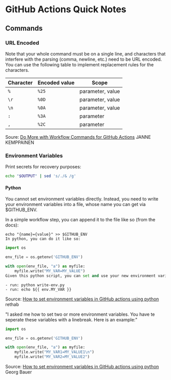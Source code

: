 # GitHub Actions Quick Notes

## Commands

### URL Encoded

Note that your whole command must be on a single line, and characters that interfere with the parsing (comma, newline, etc.) need to be URL encoded. You can use the following table to implement replacement rules for the characters.

| Character | Encoded value |	Scope
|---|---|---|
| `%` | `%25` | parameter, value|
| `\r` | `%0D` |parameter, value|
| `\n` | `%0A` | parameter, value|
| `:` | `%3A` | parameter|
| `,` | `%2C` | parameter|

Soure: [Do More with Workflow Commands for GitHub Actions](https://pakstech.com/blog/github-actions-workflow-commands/) JANNE KEMPPAINEN  

### Environment Variables

Print secrets for recovery purposes:

```bash
echo "$OUTPUT" | sed 's/./& /g'
```

#### Python

You cannot set environment variables directly. Instead, you need to write your environment variables into a file, whose name you can get via $GITHUB_ENV.

In a simple workflow step, you can append it to the file like so (from the docs):

```shell
echo "{name}={value}" >> $GITHUB_ENV
In python, you can do it like so:
```

```python
import os

env_file = os.getenv('GITHUB_ENV')

with open(env_file, "a") as myfile:
    myfile.write("MY_VAR=MY_VALUE")
Given this python script, you can set and use your new environment variable like the following:
```

```actions
- run: python write-env.py
- run: echo ${{ env.MY_VAR }}
```

Source: [How to set environment variables in GitHub actions using python](https://stackoverflow.com/questions/70123328/how-to-set-environment-variables-in-github-actions-using-python) rethab


"I asked me how to set two or more environment variables. You have te seperate these variables with a linebreak. Here is an example:"

```python
import os

env_file = os.getenv('GITHUB_ENV')

with open(env_file, "a") as myfile:
    myfile.write("MY_VAR1=MY_VALUE1\n")
    myfile.write("MY_VAR2=MY_VALUE2")
```

Source: [How to set environment variables in GitHub actions using python](https://stackoverflow.com/questions/70123328/how-to-set-environment-variables-in-github-actions-using-python) Georg Bauer
